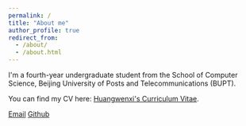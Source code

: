 ```yaml
---
permalink: /
title: "About me"
author_profile: true
redirect_from: 
  - /about/
  - /about.html
---
```


I'm a fourth-year undergraduate student from the School of Computer Science, Beijing University of Posts and Telecommunications (BUPT). 

You can find my CV here: [Huangwenxi's Curriculum Vitae](../assets/Curriculum_Vitae.pdf).

[Email](mailto:huang-wx@bupt.edu.cn)
[Github](https://hvinci.github.io) 